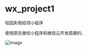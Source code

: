 # wx_project1
校园失物招领小程序


使用原生微信小程序和微信云开发搭建的、

![image](https://user-images.githubusercontent.com/75329139/167117897-b8a1b8cb-da53-4b43-a097-84487cf8bfb3.png)
